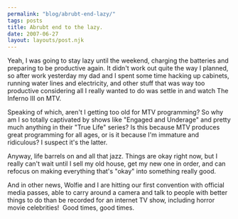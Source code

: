 ```yaml
---
permalink: "blog/abrubt-end-lazy/"
tags: posts
title: Abrubt end to the lazy.
date: 2007-06-27
layout: layouts/post.njk
---
```


Yeah, I was going to stay lazy until the weekend, charging the batteries and preparing to be productive again. It didn't work out quite the way I planned, so after work yesterday my dad and I spent some time hacking up cabinets, running water lines and electricity, and other stuff that was way too productive considering all I really wanted to do was settle in and watch The Inferno III on MTV.

Speaking of which, aren't I getting too old for MTV programming? So why am I so totally captivated by shows like "Engaged and Underage" and pretty much anything in their "True Life" series? Is this because MTV produces great programming for all ages, or is it because I'm immature and ridiculous? I suspect it's the latter.

Anyway, life barrels on and all that jazz. Things are okay right now, but I really can't wait until I sell my old house, get my new one in order, and can refocus on making everything that's "okay" into something really good.

And in other news, Wolfie and I are hitting our first convention with official media passes, able to carry around a camera and talk to people with better things to do than be recorded for an internet TV show, including horror movie celebrities!&nbsp; Good times, good times.